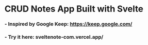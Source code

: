 # CRUD Notes App Built with Svelte

### - Inspired by Google Keep: https://keep.google.com/

### - Try it here: sveltenote-com.vercel.app/ 
